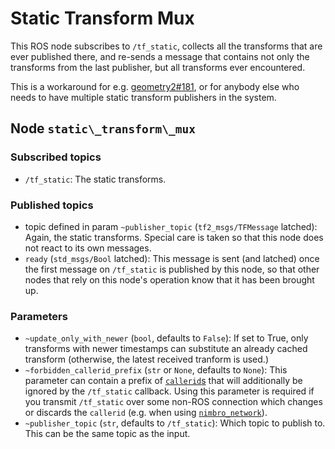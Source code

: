 # Static Transform Mux

This ROS node subscribes to `/tf_static`, collects all the transforms that are ever published there, and re-sends a
message that contains not only the transforms from the last publisher, but all transforms ever encountered.

This is a workaround for e.g. [geometry2#181](https://github.com/ros/geometry2/issues/181), or for anybody else who
needs to have multiple static transform publishers in the system.

## Node `static\_transform\_mux`

### Subscribed topics

* `/tf_static`: The static transforms.

### Published topics 

* topic defined in param `~publisher_topic` (`tf2_msgs/TFMessage` latched): Again, the static transforms. Special care
is taken so that this node does not react to its own messages.
* `ready` (`std_msgs/Bool` latched): This message is sent (and latched) once the first message on `/tf_static` is 
published by this node, so that other nodes that rely on this node's operation know that it has been brought up.

### Parameters

* `~update_only_with_newer` (`bool`, defaults to `False`): If set to True, only transforms with newer timestamps can 
substitute an already cached transform (otherwise, the latest received tranform is used.)
* `~forbidden_callerid_prefix` (`str` or `None`, defaults to `None`): This parameter can contain a prefix of 
[`callerid`s](http://wiki.ros.org/ROS/Master_API) that will additionally be ignored by the `/tf_static` callback.
Using this parameter is required if you transmit `/tf_static` over some non-ROS connection which changes or
discards the `callerid` (e.g. when using [`nimbro_network`](https://github.com/AIS-Bonn/nimbro_network/)). 
* `~publisher_topic` (`str`, defaults to `/tf_static`): Which topic to publish to. This can be the same topic as the
input.
